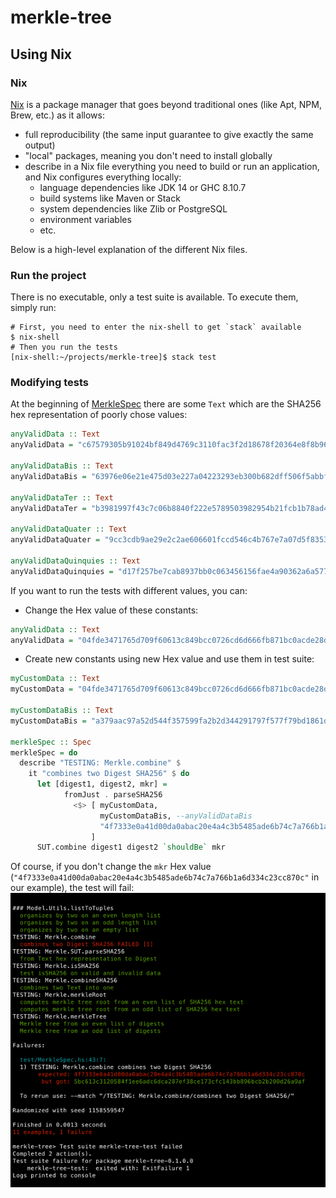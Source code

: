# merkle-tree

## Using Nix

### Nix

[Nix](https://nixos.org/) is a package manager that goes beyond traditional ones (like Apt, NPM, Brew, etc.) as it
allows:

* full reproducibility (the same input guarantee to give exactly the same output)
* "local" packages, meaning you don't need to install globally
* describe in a Nix file everything you need to build or run an application, and Nix configures everything locally:
    * language dependencies like JDK 14 or GHC 8.10.7
    * build systems like Maven or Stack
    * system dependencies like Zlib or PostgreSQL
    * environment variables
    * etc.

Below is a high-level explanation of the different Nix files.

### Run the project

There is no executable, only a test suite is available. To execute them, simply run:

```shell script
# First, you need to enter the nix-shell to get `stack` available
$ nix-shell
# Then you run the tests
[nix-shell:~/projects/merkle-tree]$ stack test
```

### Modifying tests

At the beginning of [MerkleSpec](test/MerkleSpec.hs) there are some `Text` which are the SHA256 hex representation of
poorly chose values:

```haskell
anyValidData :: Text
anyValidData = "c67579305b91024bf849d4769c3110fac3f2d18678f20364e8f8b961cfcc8758" --Hex representation of "anyValidData"

anyValidDataBis :: Text
anyValidDataBis = "63976e06e21e475d03e227a04223293eb300b682dff506f5abbf981505bef520" --Hex representation of "anyValidDataBis"

anyValidDataTer :: Text
anyValidDataTer = "b3981997f43c7c06b8840f222e5789503982954b21fcb1b78ad4c27a246f8597" --Hex representation of "anyValidDataTer"

anyValidDataQuater :: Text
anyValidDataQuater = "9cc3cdb9ae29e2c2ae606601fccd546c4b767e7a07d5f8353f40484b20067304" --Hex representation of "anyValidDataQuater"

anyValidDataQuinquies :: Text
anyValidDataQuinquies = "d17f257be7cab8937bb0c063456156fae4a90362a6a5774faf7f0eec63028450" --Hex representation of "anyValidDataQuinquies"
```

If you want to run the tests with different values, you can:

- Change the Hex value of these constants:

```haskell
anyValidData :: Text
anyValidData = "04fde3471765d709f60613c849bcc0726cd6d666fb871bc0acde28dbe227a1e8" --Hex representation of "myCustomData"
```

- Create new constants using new Hex value and use them in test suite:

```haskell
myCustomData :: Text
myCustomData = "04fde3471765d709f60613c849bcc0726cd6d666fb871bc0acde28dbe227a1e8" --Hex representation of "myCustomData"

myCustomDataBis :: Text
myCustomDataBis = "a379aac97a52d544f357599fa2b2d344291797f577f79bd1861d1e0b71c6a682" --Hex representation of "myCustomDataBis"

merkleSpec :: Spec
merkleSpec = do
  describe "TESTING: Merkle.combine" $
    it "combines two Digest SHA256" $ do
      let [digest1, digest2, mkr] =
            fromJust . parseSHA256
              <$> [ myCustomData,
                    myCustomDataBis, --anyValidDataBis
                    "4f7333e0a41d00da0abac20e4a4c3b5485ade6b74c7a766b1a6d334c23cc870c"
                  ]
      SUT.combine digest1 digest2 `shouldBe` mkr
```
Of course, if you don't change the `mkr` Hex value (`"4f7333e0a41d00da0abac20e4a4c3b5485ade6b74c7a766b1a6d334c23cc870c"` in our example), the test will fail:
![img.png](img.png)